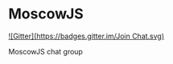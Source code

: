 MoscowJS
====
[![Gitter](https://badges.gitter.im/Join Chat.svg)](https://gitter.im/MoscowJS/chat?utm_source=badge&utm_medium=badge&utm_campaign=pr-badge&utm_content=badge)

MoscowJS chat group
